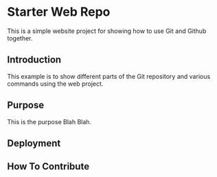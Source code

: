 # Starter Web Repo

This is a simple website project for showing how to use Git and Github together.

## Introduction

This example is to show different parts of the Git repository and various commands using the web project.

## Purpose

This is the purpose Blah Blah.

## Deployment

## How To Contribute